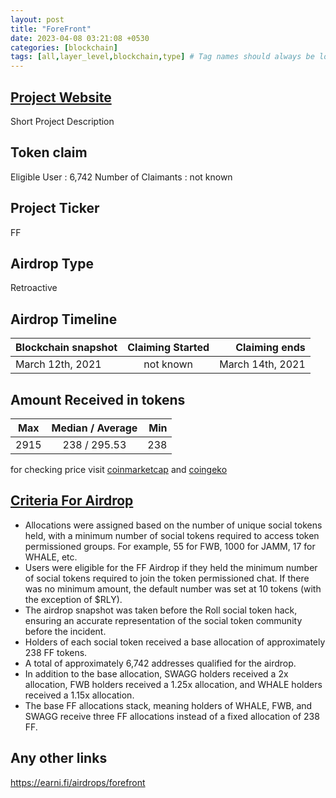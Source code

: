 ```yaml
---
layout: post
title: "ForeFront"
date: 2023-04-08 03:21:08 +0530
categories: [blockchain]
tags: [all,layer_level,blockchain,type] # Tag names should always be lowercase
---
```


## [Project Website](https://www.forefront.market/)

 Short Project Description

## Token claim

Eligible User : 6,742
Number of Claimants : not known

## Project Ticker

FF

## Airdrop Type

Retroactive

## Airdrop Timeline

| Blockchain snapshot     | Claiming Started           | Claiming ends    |
| ----------------------- |:--------------------------:| ----------------:|
|     March 12th, 2021    |        not known           | March 14th, 2021 |

## Amount Received in tokens  

| Max        |    Median / Average  |       Min    |
| ---------- |:--------------------:| ------------:|
|   2915     |   238 / 295.53       |        238   |

for checking price visit [coinmarketcap](https://coinmarketcap.com/currencies/forefront) and [coingeko](https://www.coingecko.com/en/coins/forefront)

## [Criteria For Airdrop](https://forefront.gitbook.io/forefront/token-distribution/community-airdrop)

* Allocations were assigned based on the number of unique social tokens held, with a minimum number of social tokens required to access token permissioned groups. For example, 55 for FWB, 1000 for JAMM, 17 for WHALE, etc.
* Users were eligible for the FF Airdrop if they held the minimum number of social tokens required to join the token permissioned chat. If there was no minimum amount, the default number was set at 10 tokens (with the exception of $RLY).
* The airdrop snapshot was taken before the Roll social token hack, ensuring an accurate representation of the social token community before the incident.
* Holders of each social token received a base allocation of approximately 238 FF tokens.
* A total of approximately 6,742 addresses qualified for the airdrop.
* In addition to the base allocation, SWAGG holders received a 2x allocation, FWB holders received a 1.25x allocation, and WHALE holders received a 1.15x allocation.
* The base FF allocations stack, meaning holders of WHALE, FWB, and SWAGG receive three FF allocations instead of a fixed allocation of 238 FF.

## Any other links

<https://earni.fi/airdrops/forefront>
